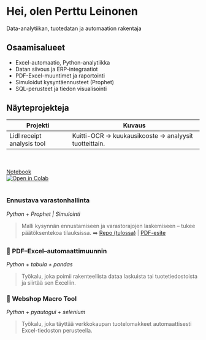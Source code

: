 # Hei, olen Perttu Leinonen
Data-analytiikan, tuotedatan ja automaation rakentaja

## Osaamisalueet
- Excel-automaatio, Python-analytiikka
- Datan siivous ja ERP-integraatiot
- PDF-Excel-muuntimet ja raportointi
- Simuloidut kysyntäennusteet (Prophet)
- SQL-perusteet ja tiedon visualisointi

## Näyteprojekteja

| Projekti | Kuvaus |
| -------- | ------ |
 Lidl receipt analysis tool | Kuitti-OCR → kuukausikooste → analyysit tuotteittain.<br> 
  <a href="Toolbox/notebooks/Lidl_receipt_financial_tracker.ipynb"><br><br> Notebook</a> &nbsp; \
  <a href="https://colab.research.google.com/github/Alleyfoo/Alleyfoo/blob/main/Toolbox/notebooks/Lidl_receipt_financial_tracker.ipynb">
    <img src="https://colab.research.google.com/assets/colab-badge.svg" alt="Open in Colab">
  </a> <br><br>
  
### Ennustava varastonhallinta
*Python + Prophet | Simulointi*
> Malli kysynnän ennustamiseen ja varastorajojen laskemiseen – tukee päätöksentekoa tilauksissa.
➡️ [Repo (tulossa)]() | [PDF-esite](linkki)

### 📄 PDF–Excel–automaattimuunnin
*Python + tabula + pandas*
> Työkalu, joka poimii rakenteellista dataa laskuista tai tuotetiedostoista ja siirtää sen Exceliin.

### 🛒 Webshop Macro Tool
*Python + pyautogui + selenium*
> Työkalu, joka täyttää verkkokaupan tuotelomakkeet automaattisesti Excel-tiedoston perusteella.

